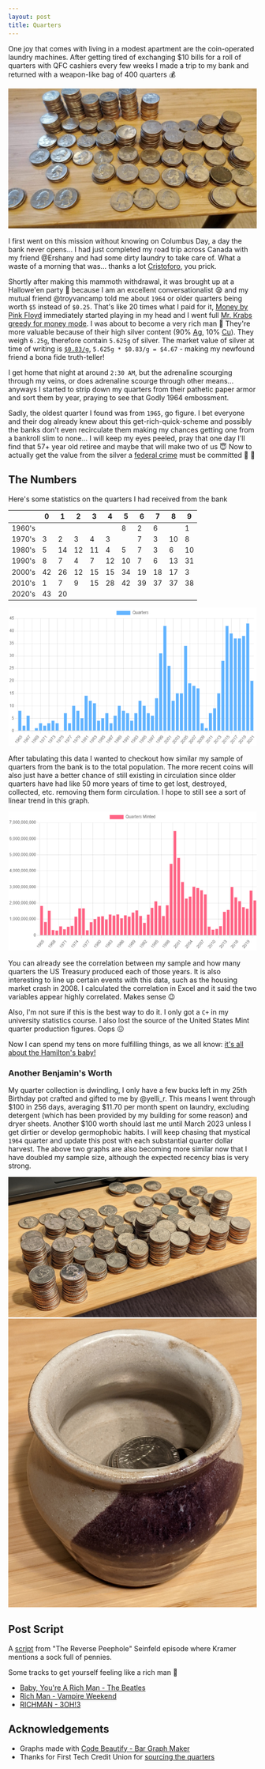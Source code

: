 ```yaml
---
layout: post
title: Quarters
---
```


One joy that comes with living in a modest apartment are the coin-operated laundry machines. After getting tired of exchanging $10 bills for a roll of quarters with QFC cashiers every few weeks I made a trip to my bank and returned with a weapon-like bag of 400 quarters :moneybag:

![Quarters stacked by year produced](/assets/img/quarters/coins.jpg)

I first went on this mission without knowing on Columbus Day, a day the bank never opens... I had just completed my road trip across Canada with my friend @Ershany and had some dirty laundry to take care of. What a waste of a morning that was... thanks a lot [Cristoforo](https://en.wikipedia.org/wiki/Christopher_Columbus), you prick.

Shortly after making this mammoth withdrawal, it was brought up at a Hallowe'en party :jack_o_lantern: because I am an excellent conversationalist :sleepy: and my mutual friend @troyvancamp told me about `1964` or older quarters being worth `$5` instead of `$0.25`. That's like 20 times what I paid for it, [Money by Pink Floyd](https://open.spotify.com/track/0vFOzaXqZHahrZp6enQwQb?si=b094c5752d9e462d) immediately started playing in my head and I went full [Mr. Krabs greedy for money mode](https://vignette2.wikia.nocookie.net/spongebob/images/4/43/Mr._Krabs_with_Dollar_Sign_Eyes.jpg). I was about to become a very rich man :money_with_wings: They're more valuable because of their high silver content (90% [Ag](https://en.wikipedia.org/wiki/Silver), 10% [Cu](https://en.wikipedia.org/wiki/Copper)). They weigh `6.25g`, therefore contain `5.625g` of silver. The market value of silver at time of writing is [`$0.83/g`](https://www.kitco.com/charts/livesilver.html), `5.625g * $0.83/g = $4.67` - making my newfound friend a bona fide truth-teller!

I get home that night at around `2:30 AM`, but the adrenaline scourging through my veins, or does adrenaline scourge through other means... anyways I started to strip down my quarters from their pathetic paper armor and sort them by year, praying to see that Godly 1964 embossment.

Sadly, the oldest quarter I found was from `1965`, go figure. I bet everyone and their dog already knew about this get-rich-quick-scheme and possibly the banks don't even recirculate them making my chances getting one from a bankroll slim to none...
I will keep my eyes peeled, pray that one day I'll find that 57+ year old retiree and maybe that will make two of us :innocent: Now to actually get the value from the silver a [federal crime](https://uscode.house.gov/view.xhtml?req=granuleid:USC-prelim-title18-section333&num=0&edition=prelim) must be committed :hammer: :grimacing:

## The Numbers

Here's some statistics on the quarters I had received from the bank

|        | 0  | 1  | 2  | 3  | 4  | 5  | 6  | 7  | 8  | 9  |
|--------|----|----|----|----|----|----|----|----|----|----|
| 1960's |    |    |    |    |    | 8  | 2  | 6  |    | 1  |
| 1970's | 3  | 2  | 3  | 4  | 3  |    | 7  | 3  | 10 | 8  |
| 1980's | 5  | 14 | 12 | 11 | 4  | 5  | 7  | 3  | 6  | 10 |
| 1990's | 8  | 7  | 4  | 7  | 12 | 10 | 7  | 6  | 13 | 31 |
| 2000's | 42 | 26 | 12 | 15 | 15 | 34 | 19 | 18 | 17 | 3  |
| 2010's | 1  | 7  | 9  | 15 | 28 | 42 | 39 | 37 | 37 | 38 |
| 2020's | 43 | 20 |    |    |    |    |    |    |    |    |

![Graph of quarters by year](/assets/img/quarters/graph.png)

After tabulating this data I wanted to checkout how similar my sample of quarters from the bank is to the total population. The more recent coins will also just have a better chance of still existing in circulation since older quarters have had like 50 more years of time to get lost, destroyed, collected, etc. removing them form circulation. I hope to still see a sort of linear trend in this graph.

![Graph of quarter production](/assets/img/quarters/production.png)

You can already see the correlation between my sample and how many quarters the US Treasury produced each of those years. It is also interesting to line up certain events with this data, such as the housing market crash in 2008. I calculated the correlation in Excel and it said the two variables appear highly correlated. Makes sense :wink:

Also, I'm not sure if this is the best way to do it. I only got a `C+` in my university statistics course. I also lost the source of the United States Mint quarter production figures. Oops :confounded:

Now I can spend my tens on more fulfilling things, as we all know: [it's all about the Hamilton's baby!](https://youtu.be/sRhTeaa_B98)

### Another Benjamin's Worth

My quarter collection is dwindling, I only have a few bucks left in my 25th Birthday pot crafted and gifted to me by @yelli_r. This means I went through $100 in 256 days, averaging $11.70 per month spent on laundry, excluding detergent (which has been provided by my building for some reason) and dryer sheets. Another $100 worth should last me until March 2023 unless I get dirtier or develop germophobic habits. I will keep chasing that mystical `1964` quarter and update this post with each substantial quarter dollar harvest. The above two graphs are also becoming more similar now that I have doubled my sample size, although the expected recency bias is very strong.

![Quarter haul being sorted part 2](/assets//img/quarters/coins-2.jpg)
![Pot I keep my quarters in](/assets/img/quarters/pot.jpg)

## Post Script

A [script](https://seinfeldscripts.com/TheReversePeephole.htm) from "The Reverse Peephole" Seinfeld episode where Kramer mentions a sock full of pennies.

Some tracks to get yourself feeling like a rich man :necktie:

- [Baby, You're A Rich Man - The Beatles](https://open.spotify.com/track/0JBvtprXP2Z0LP3jmzA7Xp?si=9ac71525f38046f9)
- [Rich Man - Vampire Weekend](https://open.spotify.com/track/2WaaqcSdsLliuWTnmY4rLC?si=eced25e015d14e16)
- [RICHMAN - 3OH!3](https://open.spotify.com/track/3JfbMm4LfBmm96mkKhyG6I?si=19455858bba94363)

## Acknowledgements

- Graphs made with [Code Beautify - Bar Graph Maker](https://codebeautify.org/bar-graph-maker)
- Thanks for First Tech Credit Union for [sourcing the quarters](https://www.federalreserve.gov/faqs/why-do-us-coins-seem-to-be-in-short-supply-coin-shortage.htm)
